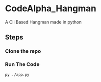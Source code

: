 # CodeAlpha_Hangman
A Cli Based Hangman made in python

## Steps
### Clone the repo
### Run The Code
 ``` py ./app.py ```
